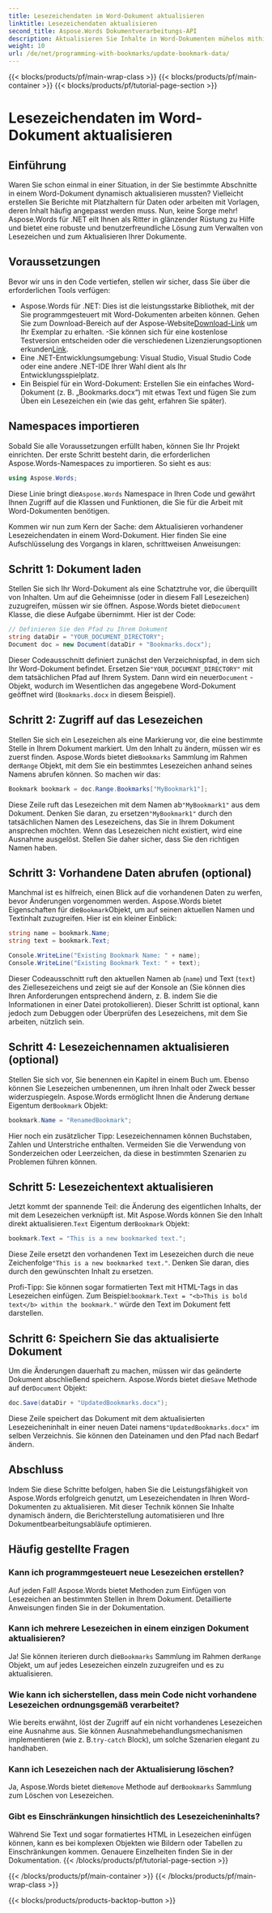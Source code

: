 ```yaml
---
title: Lesezeichendaten im Word-Dokument aktualisieren
linktitle: Lesezeichendaten aktualisieren
second_title: Aspose.Words Dokumentverarbeitungs-API
description: Aktualisieren Sie Inhalte in Word-Dokumenten mühelos mithilfe von Lesezeichen und Aspose.Words .NET. Mit diesem Handbuch können Sie Berichte automatisieren, Vorlagen personalisieren und vieles mehr.
weight: 10
url: /de/net/programming-with-bookmarks/update-bookmark-data/
---
```


{{< blocks/products/pf/main-wrap-class >}}
{{< blocks/products/pf/main-container >}}
{{< blocks/products/pf/tutorial-page-section >}}

# Lesezeichendaten im Word-Dokument aktualisieren

## Einführung

Waren Sie schon einmal in einer Situation, in der Sie bestimmte Abschnitte in einem Word-Dokument dynamisch aktualisieren mussten? Vielleicht erstellen Sie Berichte mit Platzhaltern für Daten oder arbeiten mit Vorlagen, deren Inhalt häufig angepasst werden muss. Nun, keine Sorge mehr! Aspose.Words für .NET eilt Ihnen als Ritter in glänzender Rüstung zu Hilfe und bietet eine robuste und benutzerfreundliche Lösung zum Verwalten von Lesezeichen und zum Aktualisieren Ihrer Dokumente.

## Voraussetzungen

Bevor wir uns in den Code vertiefen, stellen wir sicher, dass Sie über die erforderlichen Tools verfügen:

-  Aspose.Words für .NET: Dies ist die leistungsstarke Bibliothek, mit der Sie programmgesteuert mit Word-Dokumenten arbeiten können. Gehen Sie zum Download-Bereich auf der Aspose-Website[Download-Link](https://releases.aspose.com/words/net/) um Ihr Exemplar zu erhalten. -Sie können sich für eine kostenlose Testversion entscheiden oder die verschiedenen Lizenzierungsoptionen erkunden[Link](https://purchase.aspose.com/buy).
- Eine .NET-Entwicklungsumgebung: Visual Studio, Visual Studio Code oder eine andere .NET-IDE Ihrer Wahl dient als Ihr Entwicklungsspielplatz.
- Ein Beispiel für ein Word-Dokument: Erstellen Sie ein einfaches Word-Dokument (z. B. „Bookmarks.docx“) mit etwas Text und fügen Sie zum Üben ein Lesezeichen ein (wie das geht, erfahren Sie später).

## Namespaces importieren

Sobald Sie alle Voraussetzungen erfüllt haben, können Sie Ihr Projekt einrichten. Der erste Schritt besteht darin, die erforderlichen Aspose.Words-Namespaces zu importieren. So sieht es aus:

```csharp
using Aspose.Words;
```

 Diese Linie bringt die`Aspose.Words` Namespace in Ihren Code und gewährt Ihnen Zugriff auf die Klassen und Funktionen, die Sie für die Arbeit mit Word-Dokumenten benötigen.

Kommen wir nun zum Kern der Sache: dem Aktualisieren vorhandener Lesezeichendaten in einem Word-Dokument. Hier finden Sie eine Aufschlüsselung des Vorgangs in klaren, schrittweisen Anweisungen:

## Schritt 1: Dokument laden

 Stellen Sie sich Ihr Word-Dokument als eine Schatztruhe vor, die überquillt von Inhalten. Um auf die Geheimnisse (oder in diesem Fall Lesezeichen) zuzugreifen, müssen wir sie öffnen. Aspose.Words bietet die`Document` Klasse, die diese Aufgabe übernimmt. Hier ist der Code:

```csharp
// Definieren Sie den Pfad zu Ihrem Dokument
string dataDir = "YOUR_DOCUMENT_DIRECTORY";
Document doc = new Document(dataDir + "Bookmarks.docx");
```

Dieser Codeausschnitt definiert zunächst den Verzeichnispfad, in dem sich Ihr Word-Dokument befindet. Ersetzen Sie`"YOUR_DOCUMENT_DIRECTORY"` mit dem tatsächlichen Pfad auf Ihrem System. Dann wird ein neuer`Document` -Objekt, wodurch im Wesentlichen das angegebene Word-Dokument geöffnet wird (`Bookmarks.docx` in diesem Beispiel).

## Schritt 2: Zugriff auf das Lesezeichen

 Stellen Sie sich ein Lesezeichen als eine Markierung vor, die eine bestimmte Stelle in Ihrem Dokument markiert. Um den Inhalt zu ändern, müssen wir es zuerst finden. Aspose.Words bietet die`Bookmarks` Sammlung im Rahmen der`Range` Objekt, mit dem Sie ein bestimmtes Lesezeichen anhand seines Namens abrufen können. So machen wir das:

```csharp
Bookmark bookmark = doc.Range.Bookmarks["MyBookmark1"];
```

 Diese Zeile ruft das Lesezeichen mit dem Namen ab`"MyBookmark1"` aus dem Dokument. Denken Sie daran, zu ersetzen`"MyBookmark1"` durch den tatsächlichen Namen des Lesezeichens, das Sie in Ihrem Dokument ansprechen möchten. Wenn das Lesezeichen nicht existiert, wird eine Ausnahme ausgelöst. Stellen Sie daher sicher, dass Sie den richtigen Namen haben.

## Schritt 3: Vorhandene Daten abrufen (optional)

 Manchmal ist es hilfreich, einen Blick auf die vorhandenen Daten zu werfen, bevor Änderungen vorgenommen werden. Aspose.Words bietet Eigenschaften für die`Bookmark`Objekt, um auf seinen aktuellen Namen und Textinhalt zuzugreifen. Hier ist ein kleiner Einblick:

```csharp
string name = bookmark.Name;
string text = bookmark.Text;

Console.WriteLine("Existing Bookmark Name: " + name);
Console.WriteLine("Existing Bookmark Text: " + text);
```

Dieser Codeausschnitt ruft den aktuellen Namen ab (`name`) und Text (`text`) des Ziellesezeichens und zeigt sie auf der Konsole an (Sie können dies Ihren Anforderungen entsprechend ändern, z. B. indem Sie die Informationen in einer Datei protokollieren). Dieser Schritt ist optional, kann jedoch zum Debuggen oder Überprüfen des Lesezeichens, mit dem Sie arbeiten, nützlich sein.

## Schritt 4: Lesezeichennamen aktualisieren (optional)

 Stellen Sie sich vor, Sie benennen ein Kapitel in einem Buch um. Ebenso können Sie Lesezeichen umbenennen, um ihren Inhalt oder Zweck besser widerzuspiegeln. Aspose.Words ermöglicht Ihnen die Änderung der`Name` Eigentum der`Bookmark` Objekt:

```csharp
bookmark.Name = "RenamedBookmark";
```

Hier noch ein zusätzlicher Tipp: Lesezeichennamen können Buchstaben, Zahlen und Unterstriche enthalten. Vermeiden Sie die Verwendung von Sonderzeichen oder Leerzeichen, da diese in bestimmten Szenarien zu Problemen führen können.

## Schritt 5: Lesezeichentext aktualisieren

 Jetzt kommt der spannende Teil: die Änderung des eigentlichen Inhalts, der mit dem Lesezeichen verknüpft ist. Mit Aspose.Words können Sie den Inhalt direkt aktualisieren.`Text` Eigentum der`Bookmark` Objekt:

```csharp
bookmark.Text = "This is a new bookmarked text.";
```

Diese Zeile ersetzt den vorhandenen Text im Lesezeichen durch die neue Zeichenfolge`"This is a new bookmarked text."`. Denken Sie daran, dies durch den gewünschten Inhalt zu ersetzen.

 Profi-Tipp: Sie können sogar formatierten Text mit HTML-Tags in das Lesezeichen einfügen. Zum Beispiel:`bookmark.Text = "<b>This is bold text</b> within the bookmark."` würde den Text im Dokument fett darstellen.

## Schritt 6: Speichern Sie das aktualisierte Dokument

 Um die Änderungen dauerhaft zu machen, müssen wir das geänderte Dokument abschließend speichern. Aspose.Words bietet die`Save` Methode auf der`Document` Objekt:

```csharp
doc.Save(dataDir + "UpdatedBookmarks.docx");
```

 Diese Zeile speichert das Dokument mit dem aktualisierten Lesezeicheninhalt in einer neuen Datei namens`"UpdatedBookmarks.docx"` im selben Verzeichnis. Sie können den Dateinamen und den Pfad nach Bedarf ändern.

## Abschluss

Indem Sie diese Schritte befolgen, haben Sie die Leistungsfähigkeit von Aspose.Words erfolgreich genutzt, um Lesezeichendaten in Ihren Word-Dokumenten zu aktualisieren. Mit dieser Technik können Sie Inhalte dynamisch ändern, die Berichterstellung automatisieren und Ihre Dokumentbearbeitungsabläufe optimieren.

## Häufig gestellte Fragen

### Kann ich programmgesteuert neue Lesezeichen erstellen?

Auf jeden Fall! Aspose.Words bietet Methoden zum Einfügen von Lesezeichen an bestimmten Stellen in Ihrem Dokument. Detaillierte Anweisungen finden Sie in der Dokumentation.

### Kann ich mehrere Lesezeichen in einem einzigen Dokument aktualisieren?

 Ja! Sie können iterieren durch die`Bookmarks` Sammlung im Rahmen der`Range` Objekt, um auf jedes Lesezeichen einzeln zuzugreifen und es zu aktualisieren.

### Wie kann ich sicherstellen, dass mein Code nicht vorhandene Lesezeichen ordnungsgemäß verarbeitet?

 Wie bereits erwähnt, löst der Zugriff auf ein nicht vorhandenes Lesezeichen eine Ausnahme aus. Sie können Ausnahmebehandlungsmechanismen implementieren (wie z. B.`try-catch` Block), um solche Szenarien elegant zu handhaben.

### Kann ich Lesezeichen nach der Aktualisierung löschen?

 Ja, Aspose.Words bietet die`Remove` Methode auf der`Bookmarks` Sammlung zum Löschen von Lesezeichen.

### Gibt es Einschränkungen hinsichtlich des Lesezeicheninhalts?

Während Sie Text und sogar formatiertes HTML in Lesezeichen einfügen können, kann es bei komplexen Objekten wie Bildern oder Tabellen zu Einschränkungen kommen. Genauere Einzelheiten finden Sie in der Dokumentation.
{{< /blocks/products/pf/tutorial-page-section >}}

{{< /blocks/products/pf/main-container >}}
{{< /blocks/products/pf/main-wrap-class >}}

{{< blocks/products/products-backtop-button >}}
